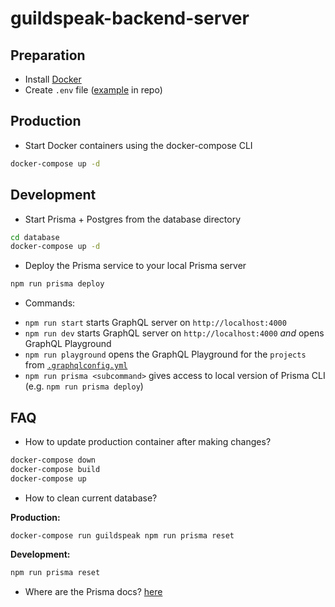 # guildspeak-backend-server

## Preparation

- Install [Docker](https://www.docker.com/get-started)
- Create `.env` file ([example](./.env.example) in repo)

## Production

- Start Docker containers using the docker-compose CLI
```bash
docker-compose up -d
```

## Development

- Start Prisma + Postgres from the database directory
```bash
cd database
docker-compose up -d
```

- Deploy the Prisma service to your local Prisma server
```bash
npm run prisma deploy
```

- Commands:
* `npm run start` starts GraphQL server on `http://localhost:4000`
* `npm run dev` starts GraphQL server on `http://localhost:4000` _and_ opens GraphQL Playground
* `npm run playground` opens the GraphQL Playground for the `projects` from [`.graphqlconfig.yml`](./.graphqlconfig.yml)
* `npm run prisma <subcommand>` gives access to local version of Prisma CLI (e.g. `npm run prisma deploy`)

## FAQ
-  How to update production container after making changes?  
```bash
docker-compose down
docker-compose build
docker-compose up
```
-  How to clean current database?


**Production:**
```bash
docker-compose run guildspeak npm run prisma reset
```
**Development:**
```bash
npm run prisma reset
```
-  Where are the Prisma docs? [here](https://www.prisma.io/docs)
